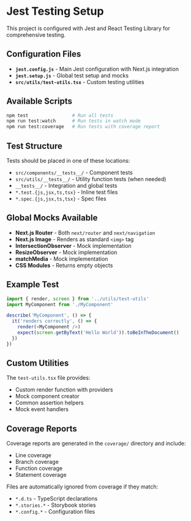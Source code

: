# Jest Testing Setup

This project is configured with Jest and React Testing Library for comprehensive testing.

## Configuration Files

- **`jest.config.js`** - Main Jest configuration with Next.js integration
- **`jest.setup.js`** - Global test setup and mocks
- **`src/utils/test-utils.tsx`** - Custom testing utilities

## Available Scripts

```bash
npm test                # Run all tests
npm run test:watch      # Run tests in watch mode
npm run test:coverage   # Run tests with coverage report
```

## Test Structure

Tests should be placed in one of these locations:

- `src/components/__tests__/` - Component tests
- `src/utils/__tests__/` - Utility function tests (when needed)
- `__tests__/` - Integration and global tests
- `*.test.{js,jsx,ts,tsx}` - Inline test files
- `*.spec.{js,jsx,ts,tsx}` - Spec files

## Global Mocks Available

- **Next.js Router** - Both `next/router` and `next/navigation`
- **Next.js Image** - Renders as standard `<img>` tag
- **IntersectionObserver** - Mock implementation
- **ResizeObserver** - Mock implementation
- **matchMedia** - Mock implementation
- **CSS Modules** - Returns empty objects

## Example Test

```typescript
import { render, screen } from '../utils/test-utils'
import MyComponent from './MyComponent'

describe('MyComponent', () => {
  it('renders correctly', () => {
    render(<MyComponent />)
    expect(screen.getByText('Hello World')).toBeInTheDocument()
  })
})
```

## Custom Utilities

The `test-utils.tsx` file provides:

- Custom render function with providers
- Mock component creator
- Common assertion helpers
- Mock event handlers

## Coverage Reports

Coverage reports are generated in the `coverage/` directory and include:

- Line coverage
- Branch coverage
- Function coverage
- Statement coverage

Files are automatically ignored from coverage if they match:

- `*.d.ts` - TypeScript declarations
- `*.stories.*` - Storybook stories
- `*.config.*` - Configuration files
